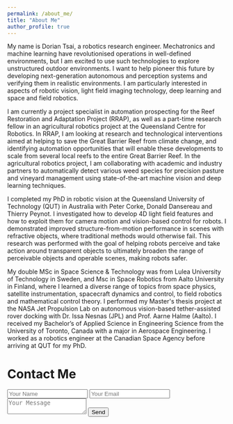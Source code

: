```yaml
---
permalink: /about_me/
title: "About Me"
author_profile: true
---
```

My name is Dorian Tsai, a robotics research engineer. Mechatronics and machine learning have revolutionised operations in well-defined environments, but I am excited to use such technologies to explore unstructured outdoor environments. I want to help pioneer this future by developing next-generation autonomous and perception systems and verifying them in realistic environments. I am particularly interested in aspects of robotic vision, light field imaging technology, deep learning and space and field robotics.

I am currently a project specialist in automation prospecting for the Reef Restoration and Adaptation Project (RRAP), as well as a part-time research fellow in an agricultural robotics project at the Queensland Centre for Robotics. In RRAP, I am looking at research and technological interventions aimed at helping to save the Great Barrier Reef from climate change, and identifying automation opportunities that will enable these developments to scale from several local reefs to the entire Great Barrier Reef. In the agricultural robotics project, I am collaborating with academic and industry partners to automatically detect various weed species for precision pasture and vineyard management using state-of-the-art machine vision and deep learning techniques. 

I completed my PhD in robotic vision at the Queensland University of Technology (QUT) in Australia with Peter Corke, Donald Dansereau and Thierry Peynot. I investigated how to develop 4D light field features and how to exploit them for camera motion and vision-based control for robots. I demonstrated improved structure-from-motion performance in scenes with refractive objects, where traditional methods would otherwise fail. This research was performed with the goal of helping robots perceive and take action around transparent objects to ultimately broaden the range of perceivable objects and operable scenes, making robots safer.

My double MSc in Space Science & Technology was from Lulea University of Technology in Sweden, and Msc in Space Robotics from Aalto University in Finland, where I learned a diverse range of topics from space physics, satellite instrumentation, spacecraft dynamics and control, to field robotics and mathematical control theory. I performed my Master's thesis project at the NASA Jet Propulsion Lab on autonomous vision-based tether-assisted rover docking with Dr. Issa Nesnas (JPL) and Prof. Aarne Halme (Aalto). I received my Bachelor’s of Applied Science in Engineering Science from the University of Toronto, Canada with a major in Aerospace Engineering. I worked as a robotics engineer at the Canadian Space Agency before arriving at QUT for my PhD.

<h1 id="contact_me">Contact Me</h1>


<form id="contactform" action="https://formspree.io/f/xzbojzar" method="POST">
    <input type="text" name="name" placeholder="Your Name">
    <input type="email" name="_replyto" placeholder="Your Email">
    <input type="hidden" name="_subject" value="Website contact" />
    <textarea name="message" placeholder="Your Message"></textarea>
    <input type="text" name="_gotcha" style="display:none" />
    <input type="submit" value="Send">
</form>